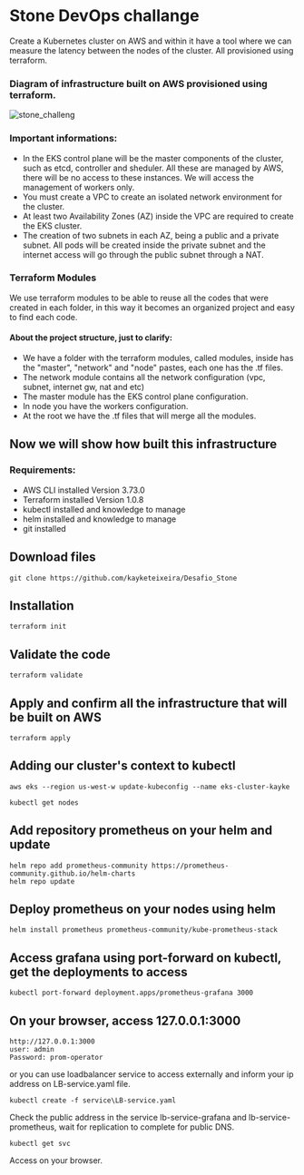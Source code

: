 # Stone DevOps challange
  
  Create a Kubernetes cluster on AWS and within it have a tool where we can measure the latency between the nodes of the cluster. All provisioned using terraform.
  
  
  ### **Diagram of infrastructure built on AWS provisioned using terraform.**
  ![stone_challeng](https://user-images.githubusercontent.com/55967749/152402662-bc9e1053-9454-4c9d-9d4b-ae727c1eed4b.png)  
  
 ### **Important informations:**
  - In the EKS control plane will be the master components of the cluster, such as etcd, controller and sheduler. All these are managed by AWS, there will be no access to these instances. We will access the management of workers only.
  - You must create a VPC to create an isolated network environment for the cluster.
  - At least two Availability Zones (AZ) inside the VPC are required to create the EKS cluster.
  - The creation of two subnets in each AZ, being a public and a private subnet. All pods will be created inside the private subnet and the internet access will go through the public subnet through a NAT.
  
### Terraform Modules

We use terraform modules to be able to reuse all the codes that were created in each folder, in this way it becomes an organized project and easy to find each code.
  
#### **About the project structure, just to clarify:**
- We have a folder with the terraform modules, called modules, inside has the "master", "network" and "node" pastes, each one has the .tf files.
- The network module contains all the network configuration (vpc, subnet, internet gw, nat and etc)
- The master module has the EKS control plane configuration.
- In node you have the workers configuration.
- At the root we have the .tf files that will merge all the modules.

## Now we will show how built this infrastructure
### **Requirements:**
- AWS CLI installed Version 3.73.0
- Terraform installed Version 1.0.8
- kubectl installed and knowledge to manage
- helm installed and knowledge to manage
- git installed

## **Download files** 
```
git clone https://github.com/kayketeixeira/Desafio_Stone
```

## **Installation** 
```
terraform init
```

## **Validate the code** 
```
terraform validate
```

## **Apply and confirm all the infrastructure that will be built on AWS** 
```
terraform apply
```

## **Adding our cluster's context to kubectl** 
```
aws eks --region us-west-w update-kubeconfig --name eks-cluster-kayke
```
```
kubectl get nodes
```

## **Add repository prometheus on your helm and update** 
```
helm repo add prometheus-community https://prometheus-community.github.io/helm-charts
helm repo update
```

## **Deploy prometheus on your nodes using helm** 
```
helm install prometheus prometheus-community/kube-prometheus-stack
```

## **Access grafana using port-forward on kubectl, get the deployments to access** 
```
kubectl port-forward deployment.apps/prometheus-grafana 3000
```

## **On your browser, access 127.0.0.1:3000** 
```
http://127.0.0.1:3000
user: admin
Password: prom-operator
```
or you can use loadbalancer service to access externally and inform your ip address on LB-service.yaml file.
```
kubectl create -f service\LB-service.yaml
```
Check the public address in the service lb-service-grafana and lb-service-prometheus, wait for replication to complete for public DNS.
```
kubectl get svc
```
Access on your browser.












